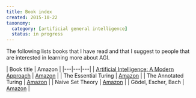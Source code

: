 ```yaml
---
title: Book index
created: 2015-10-22
taxonomy:
  category: [artificial general intelligence]
  status: in progress
---
```


The following lists books that I have read and that I suggest to people that are interested in learning more about AGI.

| Book title | Amazon |
|---|---|---|
| [Artificial Intelligence: A Modern Approach](artificial-intelligence-a-modern-approach) | [Amazon](http://www.amazon.com/Artificial-Intelligence-Modern-Approach-Edition/dp/0136042597) |
| The Essential Turing | [Amazon](http://www.amazon.com/Essential-Turing-Philosophy-Artificial-Intelligence/dp/0198250800) |
| The Annotated Turing | [Amazon](http://www.amazon.com/Annotated-Turing-Through-Historic-Computability/dp/0470229055) |
| Naive Set Theory | [Amazon](http://www.amazon.com/Naive-Set-Theory-Paul-Halmos/dp/1781394660) |
| Gödel, Escher, Bach | [Amazon](http://www.amazon.com/G%C3%B6del-Escher-Bach-Eternal-D-R-Hofstadter/dp/B003UT2E02) |
